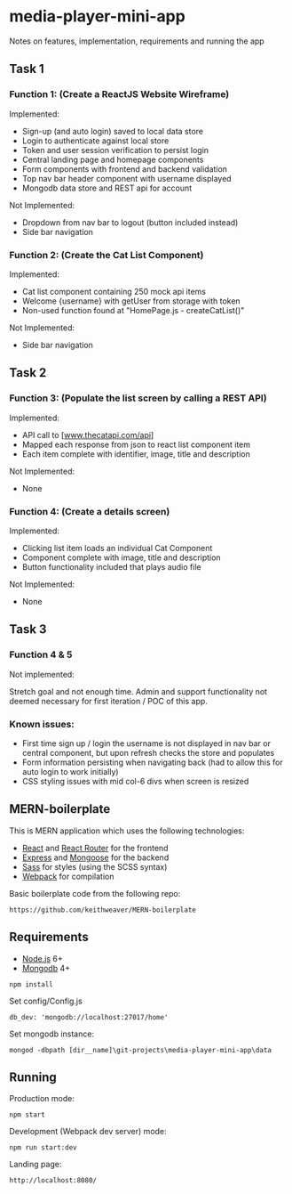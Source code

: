 # media-player-mini-app

Notes on features, implementation, requirements and running the app 

## Task 1

### Function 1: (Create a ReactJS Website Wireframe)
Implemented:
- Sign-up (and auto login) saved to local data store
- Login to authenticate against local store
- Token and user session verification to persist login
- Central landing page and homepage components
- Form components with frontend and backend validation
- Top nav bar header component with username displayed
- Mongodb data store and REST api for account

Not Implemented:
- Dropdown from nav bar to logout (button included instead)
- Side bar navigation

### Function 2: (Create the Cat List Component)
Implemented:
- Cat list component containing 250 mock api items
- Welcome {username} with getUser from storage with token
- Non-used function found at "HomePage.js - createCatList()"

Not Implemented:
- Side bar navigation

## Task 2

### Function 3: (Populate the list screen by calling a REST API)
Implemented:
- API call to [www.thecatapi.com/api]
- Mapped each response from json to react list component item
- Each item complete with identifier, image, title and description

Not Implemented:
- None

### Function 4: (Create a details screen)
Implemented:
- Clicking list item loads an individual Cat Component
- Component complete with image, title and description
- Button functionality included that plays audio file

Not Implemented:
- None

## Task 3

### Function 4 & 5

Not implemented:

Stretch goal and not enough time. Admin and support functionality not deemed necessary for first iteration / POC of this app.

### Known issues:
- First time sign up / login the username is not displayed in nav bar or central component, but upon refresh checks the store and populates
- Form information persisting when navigating back (had to allow this for auto login to work initially)
- CSS styling issues with mid col-6 divs when screen is resized 

## MERN-boilerplate

This is MERN application which uses the following technologies:
- [React](https://facebook.github.io/react/) and [React Router](https://reacttraining.com/react-router/) for the frontend
- [Express](http://expressjs.com/) and [Mongoose](http://mongoosejs.com/) for the backend
- [Sass](http://sass-lang.com/) for styles (using the SCSS syntax)
- [Webpack](https://webpack.github.io/) for compilation

Basic boilerplate code from the following repo:

    https://github.com/keithweaver/MERN-boilerplate

## Requirements

- [Node.js](https://nodejs.org/en/) 6+
- [Mongodb](https://www.mongodb.com/en) 4+

```shell
npm install
```
Set config/Config.js 
    
    db_dev: 'mongodb://localhost:27017/home'

Set mongodb instance:

    mongod -dbpath [dir__name]\git-projects\media-player-mini-app\data

## Running

Production mode:

```shell
npm start
```

Development (Webpack dev server) mode:

```shell
npm run start:dev
```
Landing page:

    http://localhost:8080/
